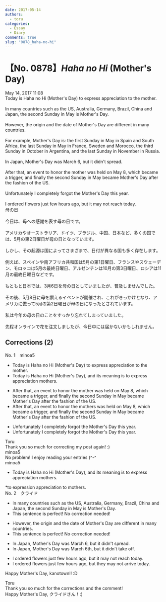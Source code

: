 ```yaml
---
date: 2017-05-14
authors:
  - toru
categories:
  - Essay
  - Diary
comments: true
slug: "0878_haha-no-hi"
---
```


# 【No. 0878】<strong><em>Haha no Hi</strong></em> (Mother's Day)
<div class="date">May 14, 2017 11:08</div>
<div id="post"><div id="body_show_ori">
Today is Haha no Hi (Mother's Day) to express appreciation to the mother.<br/><br/>In many countries such as the US, Australia, Germany, Brazil, China and Japan, the second Sunday in May is Mother's Day.<br/><br/>However, the origin and the date of Mother's Day are different in many countries.<br/><br/>For example, Mother's Day is: the first Sunday in May in Spain and South Africa, the last Sunday in May in France, Sweden and Morocco, the third Sunday in October in Argentina, and the last Sunday in November in Russia.<br/><br/>In Japan, Mother's Day was March 6, but it didn't spread.<br/><br/>After that, an event to honor the mother was held on May 8, which became a trigger, and finally the second Sunday in May became Mother's Day after the fashion of the US.<br/><br/>Unfortunately I completely forgot the Mother's Day this year.<br/><br/>I ordered flowers just few hours ago, but it may not reach today.
</div></div>

<!-- more -->

<div id="post_ja"><div id="body_show_mo">
母の日<br/><br/>今日は、母への感謝を表す母の日です。<br/><br/>アメリカやオーストラリア、ドイツ、ブラジル、中国、日本など、多くの国では、5月の第2日曜日が母の日となっています。<br/><br/>しかし、その起源は国によってさまざまで、日付が異なる国も多く存在します。<br/><br/>例えば、スペインや南アフリカ共和国は5月の第1日曜日、フランスやスウェーデン、モロッコは5月の最終日曜日、アルゼンチンは10月の第3日曜日、ロシアは11月の最終日曜日などです。<br/><br/>もともと日本では、3月6日を母の日としていましたが、普及しませんでした。<br/><br/>その後、5月8日に母を讃えるイベントが開催され、これがきっかけとなり、アメリカに倣って5月の第2日曜日が母の日になったとされています。<br/><br/>私は今年の母の日のことをすっかり忘れてしまっていました。<br/><br/>先程オンラインで花を注文しましたが、今日中には届かないかもしれません。
</div></div>

## Corrections (2)
<div id="block"><div class="first_name"> No. 1　<span class="just_name">minoa5</span></div><div id="block2">
<ul class="correction_field">
<li class="incorrect">Today is Haha no Hi (Mother's Day) to express appreciation to the mother.</li>
<li class="corrected correct">
Today is Haha no Hi (Mother's Day)<span class="f_red">, and its meaning is</span> to express appreciation mother<span class="f_red">s</span>.
</li>
</ul>
<ul class="correction_field">
<li class="incorrect">After that, an event to honor the mother was held on May 8, which became a trigger, and finally the second Sunday in May became Mother's Day after the fashion of the US.</li>
<li class="corrected correct">
After that, an event to honor <span class="sline"><span class="f_gray">the</span></span> mother<span class="f_red">s</span> was held on May 8, which became a trigger, and finally the second Sunday in May became Mother's Day after the fashion of the US.
</li>
</ul>
<ul class="correction_field">
<li class="incorrect">Unfortunately I completely forgot the Mother's Day this year.</li>
<li class="corrected correct">
Unfortunately I completely forgot <span class="f_gray"><span class="sline">the</span></span> Mother's Day this year.
</li>
</ul>
</div><div class="name"><span class="just_name">Toru</span><br>
Thank you so much for correcting my post again! :)
</div>
<div class="name"><span class="just_name">minoa5</span><br>
No problem! I enjoy reading your entries (^-^
</div>
<div class="name"><span class="just_name">minoa5</span><br><div class="quote_field"><ul class="correction_field">
<li class="corrected correct">
Today is Haha no Hi (Mother's Day)<span class="f_red">, and its meaning is</span> to express appreciation mother<span class="f_red">s</span>.
</li>
</ul></div>
*to expression appreciation to mothers.
</div>
</div>
<div id="block"><div class="first_name"> No. 2　<span class="just_name">クライド</span></div><div id="block2">
<ul class="correction_field">
<li class="incorrect">In many countries such as the US, Australia, Germany, Brazil, China and Japan, the second Sunday in May is Mother's Day.</li>
<li class="corrected perfect">This sentence is perfect! No correction needed!</li>
</ul>
<ul class="correction_field">
<li class="incorrect">However, the origin and the date of Mother's Day are different in many countries.</li>
<li class="corrected perfect">This sentence is perfect! No correction needed!</li>
</ul>
<ul class="correction_field">
<li class="incorrect">In Japan, Mother's Day was March 6, but it didn't spread.</li>
<li class="corrected correct">
In Japan, Mother's Day was March 6<span class="f_blue">th</span>, but it didn't<span class="f_blue"> take off</span>.
</li>
</ul>
<ul class="correction_field">
<li class="incorrect">I ordered flowers just few hours ago, but it may not reach today.</li>
<li class="corrected correct">
I ordered flowers just few hours ago, but <span class="f_red">they</span> may not <span class="f_red">arrive</span> today.
</li>
</ul>
<p class="comment_small">
 Happy Mother's Day, kanotown!! :D
</p>

</div><div class="name"><span class="just_name">Toru</span><br>
Thank you so much for the corrections and the comment!<br/>Happy Mother's Day, クライドさん！:)
</div>
</div>
